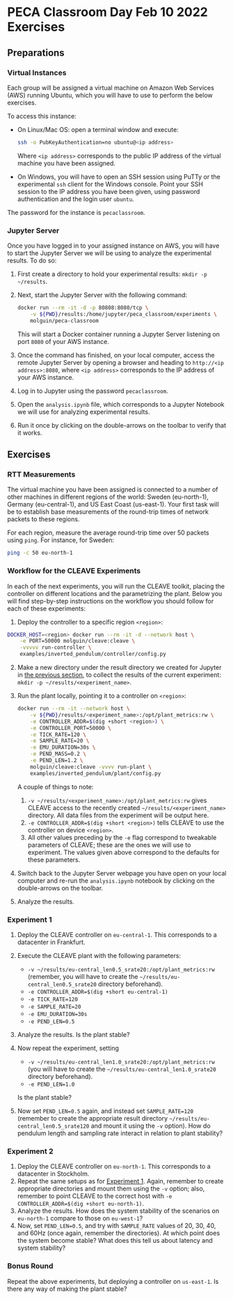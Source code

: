 # PECA Classroom Day Feb 10 2022 Exercises

## Preparations

### Virtual Instances

Each group will be assigned a virtual machine on Amazon Web Services (AWS) running Ubuntu, which you will have to use to perform the below exercises.

To access this instance:

- On Linux/Mac OS: open a terminal window and execute:

  ```bash
  ssh -o PubKeyAuthentication=no ubuntu@<ip address>
  ```
  
  Where `<ip address>` corresponds to the public IP address of the virtual machine you have been assigned.

- On Windows, you will have to open an SSH session using PuTTy or the experimental `ssh` client for the Windows console.
  Point your SSH session to the IP address you have been given, using password authentication and the login user `ubuntu`.

The password for the instance is `pecaclassroom`.

### Jupyter Server

Once you have logged in to your assigned instance on AWS, you will have to start the Jupyter Server we will be using to analyze the experimental results.
To do so:

1. First create a directory to hold your experimental results: `mkdir -p ~/results`.
2. Next, start the Jupyter Server with the following command:

   ```bash
   docker run --rm -it -d -p 80808:8080/tcp \
       -v ${PWD}/results:/home/jupyter/peca_classroom/experiments \
       molguin/peca-classroom
   ```
   
   This will start a Docker container running a Jupyter Server listening on port `8080` of your AWS instance.
3. Once the command has finished, on your local computer, access the remote Jupyter Server by opening a browser and heading to `http://<ip address>:8080`, where `<ip address>` corresponds to the IP address of your AWS instance.
4. Log in to Jupyter using the password `pecaclassroom`.
5. Open the `analysis.ipynb` file, which corresponds to a Jupyter Notebook we will use for analyzing experimental results.
6. Run it once by clicking on the double-arrows on the toolbar to verify that it works.
    

## Exercises

### RTT Measurements

The virtual machine you have been assigned is connected to a number of other machines in different regions of the world: Sweden (eu-north-1), Germany (eu-central-1), and US East Coast (us-east-1).
Your first task will be to establish base measurements of the round-trip times of network packets to these regions.

For each region, measure the average round-trip time over 50 packets using `ping`.
For instance, for Sweden:

```bash
ping -c 50 eu-north-1
```

### Workflow for the CLEAVE Experiments

In each of the next experiments, you will run the CLEAVE toolkit, placing the controller on different locations and the parametrizing the plant.
Below you will find step-by-step instructions on the workflow you should follow for each of these experiments:

1. Deploy the controller to a specific region `<region>`:

  ``` bash
  DOCKER_HOST=<region> docker run --rm -it -d --network host \
      -e PORT=50000 molguin/cleave:cleave \
      -vvvvv run-controller \
      examples/inverted_pendulum/controller/config.py
  ```

2. Make a new directory under the result directory we created for Jupyter in [the previous section](#jupyter-server), to collect the results of the current experiment: `mkdir -p ~/results/<experiment_name>`.

3. Run the plant locally, pointing it to a controller on `<region>`:

   ``` bash
   docker run --rm -it --network host \
       -v ${PWD}/results/<experiment_name>:/opt/plant_metrics:rw \
       -e CONTROLLER_ADDR=$(dig +short <region>) \
       -e CONTROLLER_PORT=50000 \
       -e TICK_RATE=120 \
       -e SAMPLE_RATE=20 \
       -e EMU_DURATION=30s \
       -e PEND_MASS=0.2 \
       -e PEND_LEN=1.2 \
       molguin/cleave:cleave -vvvv run-plant \
       examples/inverted_pendulum/plant/config.py
   ```
   
   A couple of things to note:
   1. `-v ~/results/<experiment_name>:/opt/plant_metrics:rw` gives CLEAVE access to the recently created `~/results/<experiment_name>` directory.
      All data files from the experiment will be output here.
   2. `-e CONTROLLER_ADDR=$(dig +short <region>)` tells CLEAVE to use the controller on device `<region>`.
   3. All other values preceding by the `-e` flag correspond to tweakable parameters of CLEAVE; these are the ones we will use to experiment.
      The values given above correspond to the defaults for these parameters.

4. Switch back to the Jupyter Server webpage you have open on your local computer and re-run the `analysis.ipynb` notebook by clicking on the double-arrows on the toolbar.
5. Analyze the results.


### Experiment 1

1. Deploy the CLEAVE controller on `eu-central-1`.
   This corresponds to a datacenter in Frankfurt.
2. Execute the CLEAVE plant with the following parameters:
   - `-v ~/results/eu-central_len0.5_srate20:/opt/plant_metrics:rw` (remember, you will have to create the `~/results/eu-central_len0.5_srate20` directory beforehand).
   - `-e CONTROLLER_ADDR=$(dig +short eu-central-1)`
   - `-e TICK_RATE=120`
   - `-e SAMPLE_RATE=20`
   - `-e EMU_DURATION=30s`
   - `-e PEND_LEN=0.5`
4. Analyze the results. Is the plant stable?
5. Now repeat the experiment, setting
   - `-v ~/results/eu-central_len1.0_srate20:/opt/plant_metrics:rw` (you will have to create
     the `~/results/eu-central_len1.0_srate20` directory beforehand).
   - `-e PEND_LEN=1.0`
   
   Is the plant stable?
6. Now set `PEND_LEN=0.5` again, and instead set `SAMPLE_RATE=120` (remember to create the appropriate result directory `~/results/eu-central_len0.5_srate120` and mount it using the `-v` option).
   How do pendulum length and sampling rate interact in relation to plant stability?

### Experiment 2

1. Deploy the CLEAVE controller on `eu-north-1`.
   This corresponds to a datacenter in Stockholm.
2. Repeat the same setups as for [Experiment 1](#experiment-1).
   Again, remember to create appropriate directories and mount them using the `-v` option; also, remember to point CLEAVE to the correct host with `-e CONTROLLER_ADDR=$(dig +short eu-north-1)`.
3. Analyze the results.
   How does the system stability of the scenarios on `eu-north-1` compare to those on `eu-west-1`?
4. Now, set `PEND_LEN=0.5`, and try with `SAMPLE_RATE` values of 20, 30, 40, and 60Hz (once again, remember the directories).
   At which point does the system become stable?
   What does this tell us about latency and system stability?

### Bonus Round

Repeat the above experiments, but deploying a controller on `us-east-1`.
Is there any way of making the plant stable?